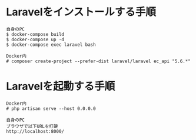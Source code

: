 # Laravelをインストールする手順
```
自身のPC
$ docker-compose build
$ docker-compose up -d
$ docker-compose exec laravel bash

Docker内
# composer create-project --prefer-dist laravel/laravel ec_api "5.6.*"
```

# Laravelを起動する手順
```
Docker内
# php artisan serve --host 0.0.0.0

自身のPC
ブラウザで以下URLを打鍵
http://localhost:8000/
```
